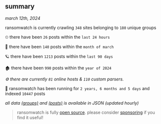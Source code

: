 
## summary
_march 12th, 2024_

ransomwatch is currently crawling `348` sites belonging to `180` unique groups

⏲ there have been `26` posts within the `last 24 hours`

🦈 there have been `140` posts within the `month of march`

🪐 there have been `1213` posts within the `last 90 days`

🏚 there have been `990` posts within the `year of 2024`

_⚙️ there are currently `81` online hosts & `110` custom parsers._

🦕 ransomwatch has been running for `2 years, 6 months and 5 days` and indexed `10447` posts

_all data  [(groups)](http://ransomwhat.telemetry.ltd/groups) and [(posts)](http://ransomwhat.telemetry.ltd/posts) is available in JSON (updated hourly)_

> ransomwatch is fully [open source](https://github.com/joshhighet/ransomwatch#ransomwatch--). please consider [sponsoring](https://github.com/sponsors/joshhighet) if you find it useful!
